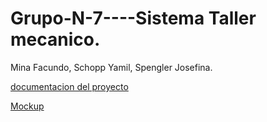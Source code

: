 # Grupo-N-7----Sistema Taller mecanico.
Mina Facundo, Schopp Yamil, Spengler Josefina.

[documentacion del proyecto](https://docs.google.com/document/d/1f8hifiYDzyJPESNXgtgP0dYtwkWdwrfO2R5KtFFGE_U/edit?usp=sharing)

[Mockup](https://www.figma.com/design/Y7N6LmlW8L3gia8yQ9BMxc/practica-profesionalizante---taller-mecanico-team-library?node-id=3323-4&t=J48fxzTsugt5bw4q-1)
